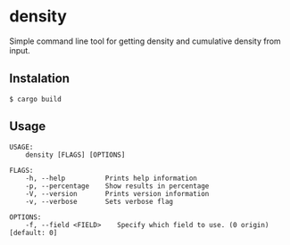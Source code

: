 # density

Simple command line tool for getting density and cumulative density from input.

## Instalation

```shell
$ cargo build
```

## Usage
```
USAGE:
    density [FLAGS] [OPTIONS]

FLAGS:
    -h, --help          Prints help information
    -p, --percentage    Show results in percentage
    -V, --version       Prints version information
    -v, --verbose       Sets verbose flag

OPTIONS:
    -f, --field <FIELD>    Specify which field to use. (0 origin) [default: 0]
```
